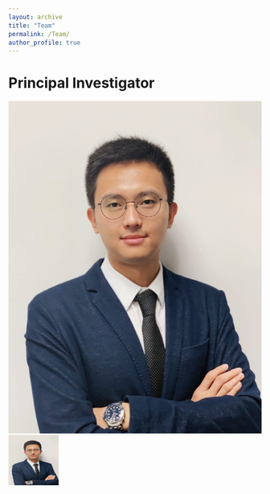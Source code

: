 ```yaml
---
layout: archive
title: "Team"
permalink: /Team/
author_profile: true
---
```


Principal Investigator 
======
![Editing a markdown file for a talk](/images/Ge.jpg) 
<img src= "/images/Ge.jpg" width="100" height="100">